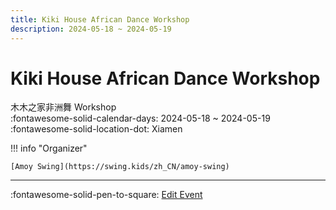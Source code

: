 ```yaml
---
title: Kiki House African Dance Workshop
description: 2024-05-18 ~ 2024-05-19
---
```


# Kiki House African Dance Workshop 

木木之家非洲舞 Workshop  
:fontawesome-solid-calendar-days: 2024-05-18 ~ 2024-05-19  
:fontawesome-solid-location-dot: Xiamen  

!!! info "Organizer"

    [Amoy Swing](https://swing.kids/zh_CN/amoy-swing)  

---

:fontawesome-solid-pen-to-square: [Edit Event](https://github.com/swingdance/events/issues/new?assignees=&labels=update+event&projects=&template=03-update_entity.yml&title=Update%20Event%3A%202024%2Fzh_CN%20%E2%80%A2%20Kiki%20House%20African%20Dance%20Workshop&region=zh_CN&year=2024&id=xiamen-kiki-house-african-dance-workshop-2024&name=Kiki%20House%20African%20Dance%20Workshop&org_id=amoy-swing)
